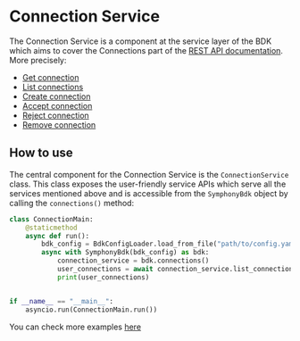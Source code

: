 # Connection Service

The Connection Service is a component at the service layer of the BDK which aims to cover the Connections part of the [REST API documentation](https://developers.symphony.com/restapi/reference).
More precisely:
* [Get connection](https://developers.symphony.com/restapi/reference#get-connection)
* [List connections](https://developers.symphony.com/restapi/reference#list-connections)
* [Create connection](https://developers.symphony.com/restapi/reference#create-connection)
* [Accept connection](https://developers.symphony.com/restapi/reference#accepted-connection)
* [Reject connection](https://developers.symphony.com/restapi/reference#reject-connection)
* [Remove connection](https://developers.symphony.com/restapi/reference#remove-connection)


## How to use
The central component for the Connection Service is the `ConnectionService` class.
This class exposes the user-friendly service APIs which serve all the services mentioned above 
and is accessible from the `SymphonyBdk` object by calling the `connections()` method:
```python
class ConnectionMain:
    @staticmethod
    async def run():
        bdk_config = BdkConfigLoader.load_from_file("path/to/config.yaml")
        async with SymphonyBdk(bdk_config) as bdk:
            connection_service = bdk.connections()
            user_connections = await connection_service.list_connections()
            print(user_connections)


if __name__ == "__main__":
    asyncio.run(ConnectionMain.run())
```

You can check more examples
[here](https://github.com/SymphonyPlatformSolutions/symphony-api-client-python/blob/2.0/examples/connection.py)

